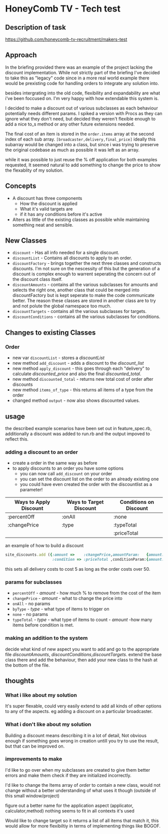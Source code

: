 # HoneyComb TV - Tech test  

## Description of task

https://github.com/honeycomb-tv-recruitment/makers-test
## Approach

In the briefing provided there was an example of the project lacking the discount implementation. While not strictly part of the briefing I've decided to take this as "legacy" code since in a more real world example there would be prexisting code for handling orders to integrate any solution into.

besides intergrating into the old code, flexibility and expandability are what i've been foccused on. I'm very happy with how extendable this system is.

I decided to make a discount out of various subclasses as each behaviour potentially needs different params. I spiked a version with Procs as they can ignore what they don't need, but decided they weren't flexible enough to add a nice to_s method or any other future extensions needed.

The final cost of an item is stored in the `order.items` array at the second index of each sub array. `[broadcaster,delivery,final_price]` ideally this subarray would be changed into a class, but since i was trying to preserve the original codebase as much as possible it was left as an array.

while it was possible to just reuse the % off application for both examples requested, It seemed natural to add something to change the price to show the flexablity of my solution.

## Concepts

* A discount has three components
  * How the discount is applied  
  * What it's valid targets are
  * if it has any conditions before it's active
* Alters as little of the existing classes as possible while maintaining something neat and sensible.

## New Classes

* `discount` - Has all info needed for a single discount.
* `discountList` - Contains all discounts to apply to an order.
* `discountFactory` - brings together the next three classes and constructs discounts. I'm not sure on the nescessity of this but the generation of a discount is complex enough to warrent seperating the concern out of the discount class itself.
* `discountAmounts` - contains all the various subclasses for amounts and selects the right one, another class that could be merged into discountFactory but is kept seperate to make the code communicate better. The reason these classes are stored in another class are to try and not polute the global namespace too much.
* `discountTargets` - contains all the various subclasses for targets.
* `discountConditions` - contains all the various subclasses for conditions.

## Changes to existing Classes

### Order

* new var `discountList` - stores a  _discountList_
* new method `add_discount` - adds a discount to the _discount_list_
* new method `apply_discount` - this goes through each "delivery" to calculate _discounted_price_ and also the final _discounted_total_.
* new method `discounted_total` - returns new total cost of order after discounts
* new method `items_of_type` - this returns all items of a type from the order
* changed method `output` - now also shows discounted values.

## usage
the described example scenarios have been set out in feature_spec.rb, additionally a discount was added to run.rb and the output impoved to reflect this.

### adding a discount to an order
  * create a order in the same way as before
  * to apply discounts to an order you have some options
    * you can now call `add_discount` on your order
    * you can set the discount list on the order to an already existing one
    * you could have even created the order with the discountlist as a parameter!

| Ways to Apply Discount | Ways to Target Discount | Conditions on Discount |
|------------------------|-------------------------|------------------------|
| :percentOff            | :onAll                  | :none                  |
| :changePrice           | :type                   | :typeTotal             |
|                        |                         | :priceTotal            |

an example of how to build a discount
```ruby
site_discounts.add ({:amount =>    :changePrice,amountParam:   {amount: 5},
                     :condition => :priceTotal ,conditionParam:{amount: 50}})
 ```
this sets all delivery costs to cost 5 as long as the order costs over 50.

### params for subclasses
* `percentOff` - _amount_ - how much % to remove from the cost of the item
* `changePrice` - _amount_ - what to change the price into
* `onAll` - no params
* `byType` - _type_ - what type of items to trigger on
* `none` - no params
* `typeTotal` - _type_ - what type of items to count - _amount_ -how many items before condition is met.

### making an addition to the system
decide what kind of new aspect you want to add and go to the appropriate file _discountAmounts_, _discountConditions_,_discountTargets_. extend the base class there and add the behaviour, then add your new class to the hash at the bottom of the file.

## thoughts
### What i like about my solution
It's super flexable, could very easily extend to add all kinds of other options to any of the aspects. eg adding a discount on a particular broadcaster.
### What i don't like about my solution
Building a discount means describing it in a lot of detail, Not obvious enough if something goes wrong in creation untill you try to use the result, but that can be improved on.
### improvements to make
I'd like to go over when my subclasses are created to give them better errors and make them check if they are initialized incorrectly.

I'd like to change the Items array of _order_ to contain a new class, would not change without a better understanding of what uses it though (outside of this small window/project)

figure out a better name for the application aspect (applicator, calculator,method) nothing seems to fit in all contexts it's used

Would like to change target so it returns a list of all items that match it, this would allow for more flexibiltiy in terms of implementing things like BOGOF.
